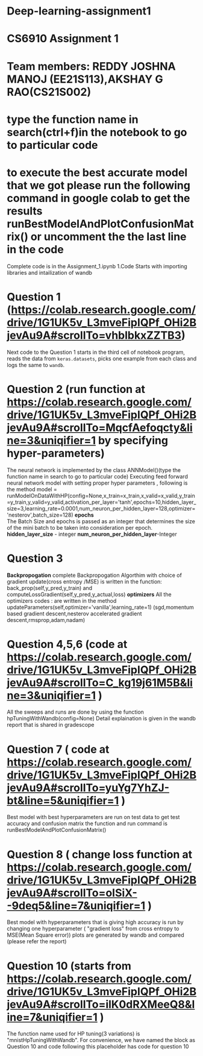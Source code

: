 # Deep-learning-assignment1
# CS6910 Assignment 1


# Team members: REDDY JOSHNA MANOJ (EE21S113),AKSHAY G RAO(CS21S002)

# type the function name in search(ctrl+f)in the notebook to go to particular code
# to execute the best accurate model that we got please run the following command in google colab to get the results runBestModelAndPlotConfusionMatrix() or uncomment the the last line in the code
Complete code is in the Assignment_1.ipynb
1.Code Starts with importing libraries and intailization of wandb
# Question 1 (https://colab.research.google.com/drive/1G1UK5v_L3mveFipIQPf_OHi2BjevAu9A#scrollTo=vhblbkxZZTB3)
Next code to the Question 1 starts in the third cell of notebook program, reads the data from `keras.datasets`, picks one example from each class and logs the same to `wandb`.

# Question 2 (run function at https://colab.research.google.com/drive/1G1UK5v_L3mveFipIQPf_OHi2BjevAu9A#scrollTo=MqcfAefoqcty&line=3&uniqifier=1  by specifying hyper-parameters)
The neural network is implemented by the  class ANNModel()(type the function name in search to go to particular code)
Executing feed forward neural network model with setting proper hyper parameters , following is the method
 model = runModelOnDataWithHP(config=None,x_train=x_train,x_valid=x_valid,y_train=y_train,y_valid=y_valid,activation_per_layer='tanh',epochs=10,hidden_layer_size=3,learning_rate=0.0001,num_neuron_per_hidden_layer=128,optimizer='nesterov',batch_size=128)
 **epochs**  
    The Batch Size and epochs is passed as an integer that determines the size of the mini batch to be taken into consideration per epoch.
**hidden_layer_size** - integer
**num_neuron_per_hidden_layer**-Integer

# Question 3 
**Backpropogation**
complete Backpropogation Algorthim with choice of gradient update(cross entropy /MSE) is written in the function:
back_prop(self,y_pred,y_train) and computeLossGradient(self,y_pred,y_actual,loss)
**optimizers**
All the optimizers codes : are written in  the method updateParameters(self,optimizer='vanilla',learning_rate=1)
(sgd,momentum based gradient descent,nesterov accelerated gradient descent,rmsprop,adam,nadam)

# Question 4,5,6 (code at https://colab.research.google.com/drive/1G1UK5v_L3mveFipIQPf_OHi2BjevAu9A#scrollTo=C_kg19j61M5B&line=3&uniqifier=1 )
All the sweeps and runs are done by using the function hpTuningWithWandb(config=None)
Detail explaination is given in the wandb report that is shared in gradescope

# Question 7 ( code at https://colab.research.google.com/drive/1G1UK5v_L3mveFipIQPf_OHi2BjevAu9A#scrollTo=yuYg7YhZJ-bt&line=5&uniqifier=1 )
Best  model with best hyperparameters are run on test data to get test accuracy and confusion matrix
the function and  run command is  runBestModelAndPlotConfusionMatrix()

# Question 8 ( change loss function at https://colab.research.google.com/drive/1G1UK5v_L3mveFipIQPf_OHi2BjevAu9A#scrollTo=oISiX--9deq5&line=7&uniqifier=1 )
Best model with hyperparameters that is giving  high accuracy is run by changing one hyperparameter ( "gradient loss" from cross entropy to MSE(Mean Square error))
plots are generated by wandb and compared (please refer the report)


# Question 10 (starts from https://colab.research.google.com/drive/1G1UK5v_L3mveFipIQPf_OHi2BjevAu9A#scrollTo=ilK0dRXMeeQ8&line=7&uniqifier=1 )
The function name used for HP tuning(3 variations) is "mnistHpTuningWithWandb". For convenience, we have named the block as Question 10 and code following this placeholder has code for question 10


